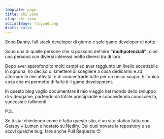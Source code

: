 ```yaml
---
template: page
title: Chi Sono
slug: chi-sono
socialImage: /joypad.png
draft: false
---
```

Sono Danny, full stack developer di giorno e solo game developer di notte.

Sono una di quelle persone che si possono definire **"multipotenziali"**, cioè una persona con diversi interessi molto diversi tra di loro.

Dopo aver approfondito molti campi ed aver raggiunto un livello accettabile in ognuna, ho deciso di smettere di scegliere a cosa dedicarmi e ad alternare le mie attività, e di concentrarle tutte per un unico scopo. E l'unica cosa che mi permette di farlo è il game development.

In questo blog voglio documentare il mio viaggio nel mondo dello sviluppo di videogame, partendo da totale principiante e condividendo conoscenza, successi e fallimenti.

P.S.

Se ti stai chiedendo come è fatto questo sito, è un sito statico fatto con Gatsby + Lumen e hostato su Netlify. Qui puoi trovare la repository e se scovi qualche bug, fare anche Pull Requests 😊